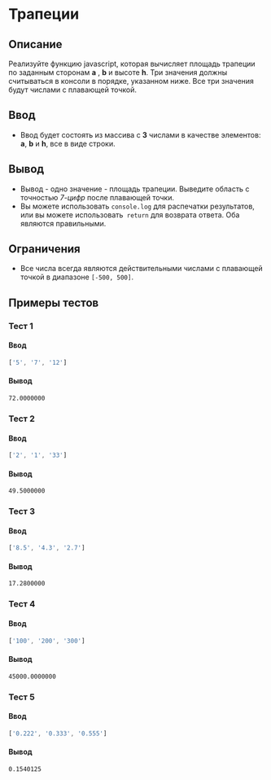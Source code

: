 # Трапеции

## Описание
Реализуйте функцию javascript, которая вычисляет площадь трапеции по заданным сторонам **a** , **b** и высоте **h**.
Три значения должны считываться в консоли в порядке, указанном ниже. Все три значения будут числами с плавающей точкой.

## Ввод
- Ввод будет состоять из массива с **3** числами в качестве элементов: **a**, **b** и **h**, все в виде строки.

## Вывод
- Вывод - одно значение - площадь трапеции. Выведите область с точностью _7-цифр_ после плавающей точки.
- Вы можете использовать `console.log` для распечатки результатов, или вы можете использовать` return` для возврата ответа. Оба являются правильными.

## Ограничения
- Все числа всегда являются действительными числами с плавающей точкой в диапазоне `[-500, 500]`.

## Примеры тестов

### Тест 1

#### Ввод
```js
['5', '7', '12']
```

#### Вывод
```
72.0000000
```

### Тест 2

#### Ввод
```js
['2', '1', '33']
```

#### Вывод
```
49.5000000
```

### Тест 3

#### Ввод
```js
['8.5', '4.3', '2.7']
```

#### Вывод
```
17.2800000
```

### Тест 4

#### Ввод
```js
['100', '200', '300']
```

#### Вывод
```
45000.0000000
```

### Тест 5

#### Ввод
```js
['0.222', '0.333', '0.555']
```

#### Вывод
```
0.1540125
```
